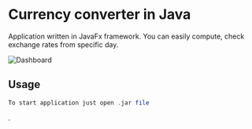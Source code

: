 # Currency converter in Java

Application written in JavaFx framework. You can easily compute, check exchange rates from specific day.  

![Dashboard](https://i.ibb.co/W6n8tCH/currency-converter-dashboard.png)

## Usage

```php
To start application just open .jar file
```


.